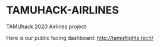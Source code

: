# TAMUHACK-AIRLINES
TAMUhack 2020 Airlines project

Here is our public facing dashboard: http://tamuflights.tech/
